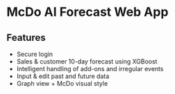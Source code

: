 
# McDo AI Forecast Web App

## Features
- Secure login
- Sales & customer 10-day forecast using XGBoost
- Intelligent handling of add-ons and irregular events
- Input & edit past and future data
- Graph view + McDo visual style
